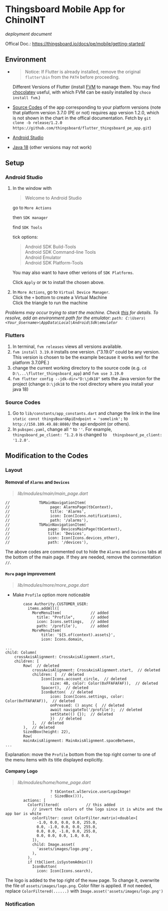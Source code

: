 # Thingsboard Mobile App for ChinoINT
_deployment document_

Offical Doc.: https://thingsboard.io/docs/pe/mobile/getting-started/

## Environment  
* >Notice: If Flutter is already installed, remove the original `flutter\bin` from the `PATH` before proceeding.

    Different Versions of Flutter (install [FVM](fvm.app) to manage them. You may find [chocolatey](https://chocolatey.org/install#individual) useful, with which FVM can be easily installed by `choco install fvm`.)
* [Source Codes](https://github.com/thingsboard/flutter_thingsboard_pe_app) of the app corresponding to your platform versions (note that platform version 3.7.0 (PE or not) requires app version 1.2.0, which is not shown in the chart in the offical documentation. Fetch by ```git clone -b release/1.2.0 https://github.com/thingsboard/flutter_thingsboard_pe_app.git```)
* [Android Studio](https://developer.android.com/studio)
* [Java 18](https://www.oracle.com/java/technologies/javase/jdk18-archive-downloads.html) (other versions may not work)

## Setup
### Android Studio
1. In the window with 
    >Welcome to Android Studio

    go to 
    `More Actions`

    then
    `SDK manager`

    find
    `SDK Tools`

    tick options: 
    >Android SDK Build-Tools  
    >Android SDK Command-line Tools  
    >Android Emulator  
    >Android SDK Platform-Tools  

    You may also want to have other verions of `SDK Platforms`.

    Click `Apply` or `OK` to install the chosen above.
2. In `More Actions`,  go to `Virtual Device Manager`.  
    Click the `+` bottom to create a Virtual Machine  
    Click the triangle to run the machine

_Problems may occur trying to start the machine. Check [this](https://stackoverflow.com/questions/67346232/android-emulator-issues-in-new-versions-the-emulator-process-has-terminated) for details.
To resolve, add an environment path for the emulator:
```path: C:\Users\<Your_Username>\AppData\Local\Android\Sdk\emulator```_


### Flutters

1. In terminal, ```fvm releases``` views all versions available.  
2. ```fvm install 3.19.0``` installs one version. ("3.19.0" could be any version. This version is chosen to be the example because it works well for the platform 3.7.0PE.)
3. change the current working directory to the source code (e.g. ```cd D:\...\flutter_thingsboard_app```) and ```fvm use 3.19.0``` 
4. `fvm flutter config --jdk-dir="D:\jdk18"` sets the Java version for the project (change `D:\jdk18` to the root directory where you install your java 18)
### Source Codes
1. Go to `lib/constants/app_constants.dart` and change the link in the line `static const thingsBoardApiEndpoint = 'somelink';` to `http://150.109.49.88:8080/` the api endpoint (or others).
2. In `pubspec.yaml`, change all `^` to `''`. For example, `   thingsboard_pe_client: ^1.2.0` is changed to `  thingsboard_pe_client: '1.2.0'`.

## Modification to the Codes
### Layout
#### Removal of `Alarms` and `Devices`

>_lib/modules/main/main_page.dart_
```
//             TbMainNavigationItem(
//                  page: AlarmsPage(tbContext),
//                  title: 'Alarms',
//                  icon: Icon(Icons.notifications),
//                  path: '/alarms'),
//             TbMainNavigationItem(
//                 page: DevicesMainPage(tbContext),
//                 title: 'Devices',
//                 icon: Icon(Icons.devices_other),
//                 path: '/devices'),
```
The above codes are commented out to hide the `Alarms` and `Devices` tabs at the bottom of the main page. If they are needed, remove the commentation `//`.
#### `More` page improvement
>_lib/modules/more/more_page.dart_

* Make `Profile` option more noticeable

```
        case Authority.CUSTOMER_USER:
          items.addAll([
            MoreMenuItem(             // added
              title: "Profile",       // added 
              icon: Icons.settings,   // added
              path: '/profile'),      // added
            MoreMenuItem(
                title: '${S.of(context).assets}',
                icon: Icons.domain,
```

```
...
child: Column(
    crossAxisAlignment: CrossAxisAlignment.start,
    children: [
        Row(  // deleted
            crossAxisAlignment: CrossAxisAlignment.start,  // deleted
            children: [  // deleted
                Icon(Icons.account_circle,  // deleted
                    size: 48, color: Color(0xFFAFAFAF)),  // deleted
                Spacer(),  // deleted
                IconButton(  // deleted
                    icon: Icon(Icons.settings, color: Color(0xFFAFAFAF)),  // deleted
                    onPressed: () async {  // deleted
                    await navigateTo('/profile');  // deleted
                    setState(() {});  // deleted
                    })  // deleted
            ],  // deleted
        ),  // deleted
        SizedBox(height: 22),
        Row(
        mainAxisAlignment: MainAxisAlignment.spaceBetween,
...
```
Explanation: move the `Profile` bottom from the top right corner to one of the menu items with its title displayed explicitly.

#### Company Logo
> _lib/modules/home/home_page.dart_

```
                    ? tbContext.wlService.userLogoImage!
                    : SizedBox())),
        actions: [
          ColorFiltered(            // this added
            // invert the colors of the logo since it is white and the app bar is white
            colorFilter: const ColorFilter.matrix(<double>[
              -1.0, 0.0, 0.0, 0.0, 255.0,
              0.0, -1.0, 0.0, 0.0, 255.0,
              0.0, 0.0, -1.0, 0.0, 255.0,
              0.0, 0.0, 0.0, 1.0, 0.0,
            ]),
            child: Image.asset(
              'assets/images/logo.png',
            ),
          ),
          if (tbClient.isSystemAdmin())
            IconButton(
              icon: Icon(Icons.search),
```
The logo is added to the top right of the `Home` page. To change it, overwrite the file of `assets/images/logo.png`. Color filter is applied. If not needed, replace `ColorFiltered(......)` with `Image.asset('assets/images/logo.png')`

### Notification